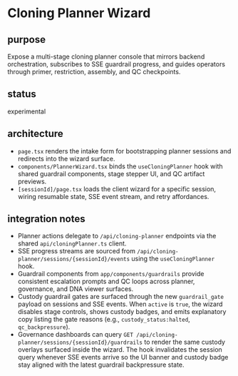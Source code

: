 # Cloning Planner Wizard

## purpose
Expose a multi-stage cloning planner console that mirrors backend orchestration, subscribes to SSE guardrail progress, and guides operators through primer, restriction, assembly, and QC checkpoints.

## status
experimental

## architecture
- `page.tsx` renders the intake form for bootstrapping planner sessions and redirects into the wizard surface.
- `components/PlannerWizard.tsx` binds the `useCloningPlanner` hook with shared guardrail components, stage stepper UI, and QC artifact previews.
- `[sessionId]/page.tsx` loads the client wizard for a specific session, wiring resumable state, SSE event stream, and retry affordances.

## integration notes
- Planner actions delegate to `/api/cloning-planner` endpoints via the shared `api/cloningPlanner.ts` client.
- SSE progress streams are sourced from `/api/cloning-planner/sessions/{sessionId}/events` using the `useCloningPlanner` hook.
- Guardrail components from `app/components/guardrails` provide consistent escalation prompts and QC loops across planner, governance, and DNA viewer surfaces.
- Custody guardrail gates are surfaced through the new `guardrail_gate` payload on sessions and SSE events. When `active` is `true`, the wizard disables stage controls, shows custody badges, and emits explanatory copy listing the gate reasons (e.g., `custody_status:halted`, `qc_backpressure`).
- Governance dashboards can query `GET /api/cloning-planner/sessions/{sessionId}/guardrails` to render the same custody overlays surfaced inside the wizard. The hook invalidates the session query whenever SSE events arrive so the UI banner and custody badge stay aligned with the latest guardrail backpressure state.
